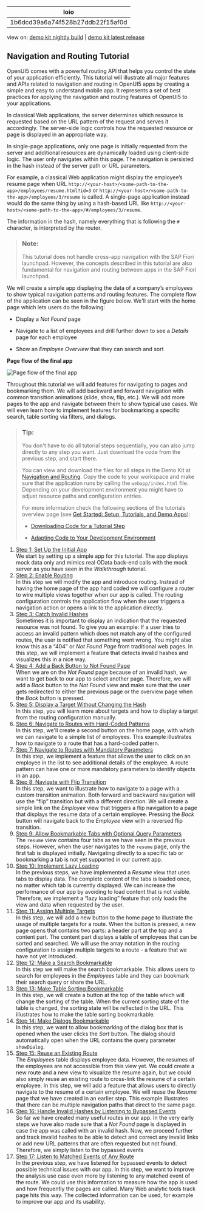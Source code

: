 <!-- loio1b6dcd39a6a74f528b27ddb22f15af0d -->

| loio |
| -----|
| 1b6dcd39a6a74f528b27ddb22f15af0d |

<div id="loio">

view on: [demo kit nightly build](https://sdk.openui5.org/nightly/#/topic/1b6dcd39a6a74f528b27ddb22f15af0d) | [demo kit latest release](https://sdk.openui5.org/topic/1b6dcd39a6a74f528b27ddb22f15af0d)</div>

## Navigation and Routing Tutorial

OpenUI5 comes with a powerful routing API that helps you control the state of your application efficiently. This tutorial will illustrate all major features and APIs related to navigation and routing in OpenUI5 apps by creating a simple and easy to understand mobile app. It represents a set of best practices for applying the navigation and routing features of OpenUI5 to your applications.

In classical Web applications, the server determines which resource is requested based on the URL pattern of the request and serves it accordingly. The server-side logic controls how the requested resource or page is displayed in an appropriate way.

In single-page applications, only one page is initially requested from the server and additional resources are dynamically loaded using client-side logic. The user only navigates within this page. The navigation is persisted in the hash instead of the server path or URL parameters.

For example, a classical Web application might display the employee’s resume page when URL `http://<your-host>/<some-path-to-the-app>/employees/resume.html?id=3` or `http://<your-host>/<some-path-to-the-app>/employees/3/resume` is called. A single-page application instead would do the same thing by using a hash-based URL like `http://<your-host>/<some-path-to-the-app>/#/employees/3/resume`.

The information in the hash, namely everything that is following the `#` character, is interpreted by the router.

> ### Note:  
> This tutorial does not handle cross-app navigation with the SAP Fiori launchpad. However, the concepts described in this tutorial are also fundamental for navigation and routing between apps in the SAP Fiori launchpad.

We will create a simple app displaying the data of a company’s employees to show typical navigation patterns and routing features. The complete flow of the application can be seen in the figure below. We'll start with the home page which lets users do the following:

-   Display a *Not Found* page

-   Navigate to a list of employees and drill further down to see a *Details* page for each employee

-   Show an *Employee Overview* that they can search and sort


  
  
**Page flow of the final app**

![](images/loio92cdce7bddc44e27a66990708ce4b09f_LowRes.png "Page flow of the final app")

Throughout this tutorial we will add features for navigating to pages and bookmarking them. We will add backward and forward navigation with common transition animations \(slide, show, flip, etc.\). We will add more pages to the app and navigate between them to show typical use cases. We will even learn how to implement features for bookmarking a specific search, table sorting via filters, and dialogs.

> ### Tip:  
> You don't have to do all tutorial steps sequentially, you can also jump directly to any step you want. Just download the code from the previous step, and start there.
> 
> You can view and download the files for all steps in the Demo Kit at [Navigation and Routing](https://sdk.openui5.org/entity/sap.ui.core.tutorial.navigation). Copy the code to your workspace and make sure that the application runs by calling the `webapp/index.html` file. Depending on your development environment you might have to adjust resource paths and configuration entries.
> 
> For more information check the following sections of the tutorials overview page \(see [Get Started: Setup, Tutorials, and Demo Apps](Get_Started_Setup_Tutorials_and_Demo_Apps_8b49fc1.md)\):
> 
> -   [Downloading Code for a Tutorial Step](Get_Started_Setup_Tutorials_and_Demo_Apps_8b49fc1.md#loio8b49fc198bf04b2d9800fc37fecbb218__tutorials_download)
> 
> -   [Adapting Code to Your Development Environment](Get_Started_Setup_Tutorials_and_Demo_Apps_8b49fc1.md#loio8b49fc198bf04b2d9800fc37fecbb218__tutorials_adaptation)

1.  [Step 1: Set Up the Initial App](Step_1_Set_Up_the_Initial_App_df245bd.md "We start by setting up a simple app for this tutorial. The app displays mock data
		only and mimics real OData back-end calls with the mock server as you have seen in the
			Walkthrough tutorial.")  
We start by setting up a simple app for this tutorial. The app displays mock data only and mimics real OData back-end calls with the mock server as you have seen in the *Walkthrough* tutorial.
2.  [Step 2: Enable Routing](Step_2_Enable_Routing_cf3c57c.md "In this step we will modify the app and introduce routing. Instead of having the home
		page of the app hard coded we will configure a router to wire multiple views together when
		our app is called. The routing configuration controls the application flow when the user
		triggers a navigation action or opens a link to the application directly.")  
In this step we will modify the app and introduce routing. Instead of having the home page of the app hard coded we will configure a router to wire multiple views together when our app is called. The routing configuration controls the application flow when the user triggers a navigation action or opens a link to the application directly.
3.  [Step 3: Catch Invalid Hashes](Step_3_Catch_Invalid_Hashes_e047e05.md "Sometimes it is important to display an indication that the requested resource was
		not found. To give you an example: If a user tries to access an invalid pattern which does
		not match any of the configured routes, the user is notified that something went wrong. You
		might also know this as a “404” or Not Found Page from
		traditional web pages. In this step, we will implement a feature that detects invalid hashes
		and visualizes this in a nice way.")  
Sometimes it is important to display an indication that the requested resource was not found. To give you an example: If a user tries to access an invalid pattern which does not match any of the configured routes, the user is notified that something went wrong. You might also know this as a “404” or *Not Found Page* from traditional web pages. In this step, we will implement a feature that detects invalid hashes and visualizes this in a nice way.
4.  [Step 4: Add a Back Button to Not Found Page](Step_4_Add_a_Back_Button_to_Not_Found_Page_66670b0.md "When we are on the Not Found page because of an invalid hash,
		we want to get back to our app to select another page. Therefore, we will add a
			Back button to the Not Found view and make
		sure that the user gets redirected to either the previous page or the overview page when the
			Back button is pressed.")  
When we are on the *Not Found* page because of an invalid hash, we want to get back to our app to select another page. Therefore, we will add a *Back* button to the *Not Found* view and make sure that the user gets redirected to either the previous page or the overview page when the *Back* button is pressed.
5.  [Step 5: Display a Target Without Changing the Hash](Step_5_Display_a_Target_Without_Changing_the_Hash_d9efab3.md "In this step, you will learn more about targets and how to display a target from the
		routing configuration manually. ")  
In this step, you will learn more about targets and how to display a target from the routing configuration manually.
6.  [Step 6: Navigate to Routes with Hard-Coded Patterns](Step_6_Navigate_to_Routes_with_Hard_Coded_Patterns_782aac0.md "In this step, we'll create a second button on the home page, with which we can
		navigate to a simple list of employees. This example illustrates how to navigate to a route
		that has a hard-coded pattern.")  
In this step, we'll create a second button on the home page, with which we can navigate to a simple list of employees. This example illustrates how to navigate to a route that has a hard-coded pattern.
7.  [Step 7: Navigate to Routes with Mandatory Parameters](Step_7_Navigate_to_Routes_with_Mandatory_Parameters_f96d252.md "In this step, we implement a feature that allows the user to click on an employee in
		the list to see additional details of the employee. A route pattern can have one or more
		mandatory parameters to identify objects in an app.")  
In this step, we implement a feature that allows the user to click on an employee in the list to see additional details of the employee. A route pattern can have one or more mandatory parameters to identify objects in an app.
8.  [Step 8: Navigate with Flip Transition](Step_8_Navigate_with_Flip_Transition_3e5f6f3.md "In this step, we want to illustrate how to navigate to a page with a custom
		transition animation. Both forward and backward navigation will use the “flip”
		transition but with a different direction. We will create a simple link on the
			Employee view that triggers a flip navigation to a page that
		displays the resume data of a certain employee. Pressing the Back
		button will navigate back to the Employee view with a reversed flip
		transition.")  
In this step, we want to illustrate how to navigate to a page with a custom transition animation. Both forward and backward navigation will use the “flip” transition but with a different direction. We will create a simple link on the *Employee* view that triggers a flip navigation to a page that displays the resume data of a certain employee. Pressing the *Back* button will navigate back to the *Employee* view with a reversed flip transition.
9.  [Step 9: Allow Bookmarkable Tabs with Optional Query Parameters](Step_9_Allow_Bookmarkable_Tabs_with_Optional_Query_Parameters_b8561ff.md "The resume view contains four tabs as we have seen in the previous
		steps. However, when the user navigates to the resume page, only the first
		tab is displayed initially. Navigating directly to a specific tab or bookmarking a tab is
		not yet supported in our current app.")  
The `resume` view contains four tabs as we have seen in the previous steps. However, when the user navigates to the `resume` page, only the first tab is displayed initially. Navigating directly to a specific tab or bookmarking a tab is not yet supported in our current app.
10. [Step 10: Implement Lazy Loading](Step_10_Implement_Lazy_Loading_cdab0a1.md "In the previous steps, we have implemented a Resume view that
		uses tabs to display data. The complete content of the tabs is loaded once, no matter which
		tab is currently displayed. We can increase the performance of our app by avoiding to load
		content that is not visible. Therefore, we implement a “lazy loading” feature that only
		loads the view and data when requested by the user. ")  
In the previous steps, we have implemented a *Resume* view that uses tabs to display data. The complete content of the tabs is loaded once, no matter which tab is currently displayed. We can increase the performance of our app by avoiding to load content that is not visible. Therefore, we implement a “lazy loading” feature that only loads the view and data when requested by the user.
11. [Step 11: Assign Multiple Targets](Step_11_Assign_Multiple_Targets_b01840e.md "In this step, we will add a new button to the home page to illustrate the usage of
		multiple targets for a route. When the button is pressed, a new page opens that contains two
		parts: a header part at the top and a content part. The content part displays a table of
		employees that can be sorted and searched. We will use the array notation in the routing
		configuration to assign multiple targets to a route - a feature that we have not yet
		introduced.")  
In this step, we will add a new button to the home page to illustrate the usage of multiple targets for a route. When the button is pressed, a new page opens that contains two parts: a header part at the top and a content part. The content part displays a table of employees that can be sorted and searched. We will use the array notation in the routing configuration to assign multiple targets to a route - a feature that we have not yet introduced.
12. [Step 12: Make a Search Bookmarkable](Step_12_Make_a_Search_Bookmarkable_e85da53.md "In this step we will make the search bookmarkable. This allows users to search for
		employees in the Employees table and they can bookmark their search
		query or share the URL.")  
In this step we will make the search bookmarkable. This allows users to search for employees in the *Employees* table and they can bookmark their search query or share the URL.
13. [Step 13: Make Table Sorting Bookmarkable](Step_13_Make_Table_Sorting_Bookmarkable_3975987.md "In this step, we will create a button at the top of the table which will change the
		sorting of the table. When the current sorting state of the table is changed, the sorting
		state will be reflected in the URL. This illustrates how to make the table sorting
		bookmarkable.")  
In this step, we will create a button at the top of the table which will change the sorting of the table. When the current sorting state of the table is changed, the sorting state will be reflected in the URL. This illustrates how to make the table sorting bookmarkable.
14. [Step 14: Make Dialogs Bookmarkable](Step_14_Make_Dialogs_Bookmarkable_5cc3147.md "In this step, we want to allow bookmarking of the dialog box that is opened when the
		user clicks the Sort button. The dialog should automatically open
		when the URL contains the query parameter showDialog. ")  
In this step, we want to allow bookmarking of the dialog box that is opened when the user clicks the *Sort* button. The dialog should automatically open when the URL contains the query parameter `showDialog`.
15. [Step 15: Reuse an Existing Route](Step_15_Reuse_an_Existing_Route_877d57e.md "The Employees table displays employee data. However, the
		resumes of the employees are not accessible from this view yet. We could create a new route
		and a new view to visualize the resume again, but we could also simply reuse an existing
		route to cross-link the resume of a certain employee. In this step, we will add a feature
		that allows users to directly navigate to the resume of a certain employee. We will reuse
		the Resume page that we have created in an earlier step. This example
		illustrates that there can be multiple navigation paths that direct to the same
		page.")  
The *Employees* table displays employee data. However, the resumes of the employees are not accessible from this view yet. We could create a new route and a new view to visualize the resume again, but we could also simply reuse an existing route to cross-link the resume of a certain employee. In this step, we will add a feature that allows users to directly navigate to the resume of a certain employee. We will reuse the *Resume* page that we have created in an earlier step. This example illustrates that there can be multiple navigation paths that direct to the same page.
16. [Step 16: Handle Invalid Hashes by Listening to Bypassed Events](Step_16_Handle_Invalid_Hashes_by_Listening_to_Bypassed_Events_a7932a7.md "So far we have created many useful routes in our app. In the very early steps we have
		also made sure that a Not Found page is displayed in case the app was
		called with an invalid hash. Now, we proceed further and track invalid hashes to be able to
		detect and correct any invalid links or add new URL patterns that are often requested but
		not found. Therefore, we simply listen to the bypassed events")  
So far we have created many useful routes in our app. In the very early steps we have also made sure that a *Not Found* page is displayed in case the app was called with an invalid hash. Now, we proceed further and track invalid hashes to be able to detect and correct any invalid links or add new URL patterns that are often requested but not found. Therefore, we simply listen to the bypassed events
17. [Step 17: Listen to Matched Events of Any Route](Step_17_Listen_to_Matched_Events_of_Any_Route_4a063b8.md "In the previous step, we have listened for bypassed events to detect possible
		technical issues with our app. In this step, we want to improve the analysis use case even
		more by listening to any matched event of the route. We could use this information to
		measure how the app is used and how frequently the pages are called. Many Web analytic tools
		track page hits this way. The collected information can be used, for example to improve our
		app and its usability.")  
In the previous step, we have listened for bypassed events to detect possible technical issues with our app. In this step, we want to improve the analysis use case even more by listening to any matched event of the route. We could use this information to measure how the app is used and how frequently the pages are called. Many Web analytic tools track page hits this way. The collected information can be used, for example to improve our app and its usability.

